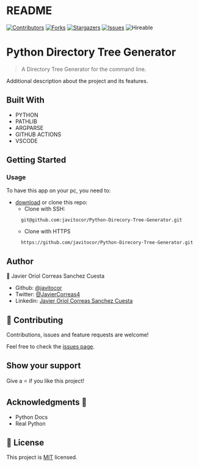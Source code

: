 # README
<!--
This README would normally document whatever steps are necessary to get the
application up and running.

Things you may want to c<!--
*** Thanks for checking out this README Template. If you have a suggestion that would
*** make this better, please fork the repo and create a pull request or simply open
*** an issue with the tag "enhancement".
*** Thanks again! Now go create something AMAZING! :D
-->

<!-- PROJECT SHIELDS -->
<!--
*** I'm using markdown "reference style" links for readability.
*** Reference links are enclosed in brackets [ ] instead of parentheses ( ).
*** See the bottom of this document for the declaration of the reference variables
*** for contributors-url, forks-url, etc. This is an optional, concise syntax you may use.
*** https://www.markdownguide.org/basic-syntax/#reference-style-links
-->
[![Contributors][contributors-shield]][contributors-url] 
[![Forks][forks-shield]][forks-url] 
[![Stargazers][stars-shield]][stars-url] 
[![Issues][issues-shield]][issues-url] 
![Hireable](https://cdn.rawgit.com/hiendv/hireable/master/styles/default/yes.svg) 

# Python Directory Tree Generator

>  A Directory Tree Generator for the command line. 

Additional description about the project and its features.

## Built With

- PYTHON
- PATHLIB
- ARGPARSE
- GITHUB ACTIONS
- VSCODE

## Getting Started
### Usage
To have this app on your pc, you need to:
* [download](https://github.com/javitocor/Python-Direcory-Tree-Generator/archive/development.zip) or clone this repo:
  - Clone with SSH:
  ```
    git@github.com:javitocor/Python-Direcory-Tree-Generator.git
  ```
  - Clone with HTTPS
  ```
    https://github.com/javitocor/Python-Direcory-Tree-Generator.git
  ```

## Author

👤 Javier Oriol Correas Sanchez Cuesta 
- Github: [@javitocor](https://github.com/javitocor) 
- Twitter: [@JavierCorreas4](https://twitter.com/JavierCorreas4) 
- Linkedin: [Javier Oriol Correas Sanchez Cuesta](https://www.linkedin.com/in/javier-correas-sanchez-cuesta-15289482/) 

## 🤝 Contributing

Contributions, issues and feature requests are welcome!

Feel free to check the [issues page](https://github.com/javitocor/Python-Direcory-Tree-Generator/issues).

## Show your support

Give a ⭐️ if you like this project!

## Acknowledgments 🚀

- Python Docs
- Real Python

## 📝 License

This project is [MIT](lic.url) licensed.

<!-- MARKDOWN LINKS & IMAGES -->
<!-- https://www.markdownguide.org/basic-syntax/#reference-style-links -->
[contributors-shield]: https://img.shields.io/github/contributors/javitocor/Python-Direcory-Tree-Generator.svg?style=flat-square
[contributors-url]: https://github.com/javitocor/Python-Direcory-Tree-Generator/graphs/contributors
[forks-shield]: https://img.shields.io/github/forks/javitocor/Python-Direcory-Tree-Generator.svg?style=flat-square
[forks-url]: https://github.com/javitocor/Python-Direcory-Tree-Generator/network/members
[stars-shield]: https://img.shields.io/github/stars/javitocor/Python-Direcory-Tree-Generator.svg?style=flat-square
[stars-url]: https://github.com/javitocor/Python-Direcory-Tree-Generator/stargazers
[issues-shield]: https://img.shields.io/github/issues/javitocor/Python-Direcory-Tree-Generator.svg?style=flat-square
[issues-url]: https://github.com/javitocor/Python-Direcory-Tree-Generator/issuesover:
